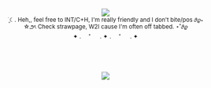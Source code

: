 <br />
<div align="center">
  <img src="https://media.discordapp.net/attachments/1321638908370485258/1355254916989452319/Untitled62_20250328195852.png?ex=6811ca3f&is=681078bf&hm=26faecffd26e7ec3256ebb8251e2ed6751bcc8006f2a86e7551a74f4e493284e&=&format=webp&quality=lossless">
</div>
<div align="center">
<sub> ࣪ ִֶָ☾. Heh,, feel free to INT/C+H, I'm really friendly and I don't bite/pos 𝜗𝜚⋆ </sub>
<br />
<sub> ☆౨ৎ Check strawpage, W2I cause I'm often off tabbed. ⋆˚𝜗𝜚</sub>
<br />
<sub> ✦ . 　⁺ 　 . ✦ . 　⁺ 　 . ✦</sub>
</div> 
<br />
<br />
<br />
  
<div align="center">

  ![](https://komarev.com/ghpvc/?username=7tejo&color=f51b31)
</div>

